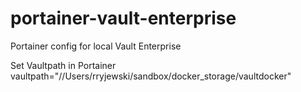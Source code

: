 # portainer-vault-enterprise
Portainer config for local Vault Enterprise


Set Vaultpath in Portainer
vaultpath="//Users/rryjewski/sandbox/docker_storage/vaultdocker"
